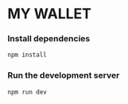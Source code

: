 # MY WALLET

### Install dependencies

```bash
npm install
```

### Run the development server

```bash
npm run dev
```
